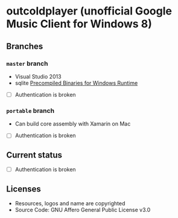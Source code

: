 outcoldplayer (unofficial Google Music Client for Windows 8)
=====================

## Branches

### `master` branch

* Visual Studio 2013
* sqlite [Precompiled Binaries for Windows Runtime](http://sqlite.org/download.html)
* [ ] Authentication is broken

### `portable` branch

* Can build core assembly with Xamarin on Mac
* [ ] Authentication is broken

## Current status

- [ ] Authentication is broken

## Licenses

- Resources, logos and name are copyrighted
- Source Code: GNU Affero General Public License v3.0
